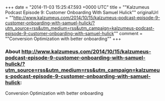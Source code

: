 +++
date = "2014-11-03 15:25:47.593 +0000 UTC"
title = ""Kalzumeus Podcast Episode 9: Customer Onboarding With Samuel Hulick""
originalUrl = ""http://www.kalzumeus.com/2014/10/15/kalzumeus-podcast-episode-9-customer-onboarding-with-samuel-hulick/?utm_source=rss&utm_medium=rss&utm_campaign=kalzumeus-podcast-episode-9-customer-onboarding-with-samuel-hulick""
comment = ""Conversion Optimization with better onboarding""
+++

### About http://www.kalzumeus.com/2014/10/15/kalzumeus-podcast-episode-9-customer-onboarding-with-samuel-hulick/?utm_source=rss&utm_medium=rss&utm_campaign=kalzumeus-podcast-episode-9-customer-onboarding-with-samuel-hulick:

Conversion Optimization with better onboarding
